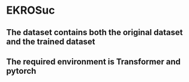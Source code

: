 # EKROSuc<br>
## The dataset contains both the original dataset and the trained dataset<br>
## The required environment is Transformer and pytorch
